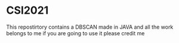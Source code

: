 # CSI2021
This repostirtory contains a DBSCAN made in JAVA and all the work belongs to me if you are going to use it please credit me

